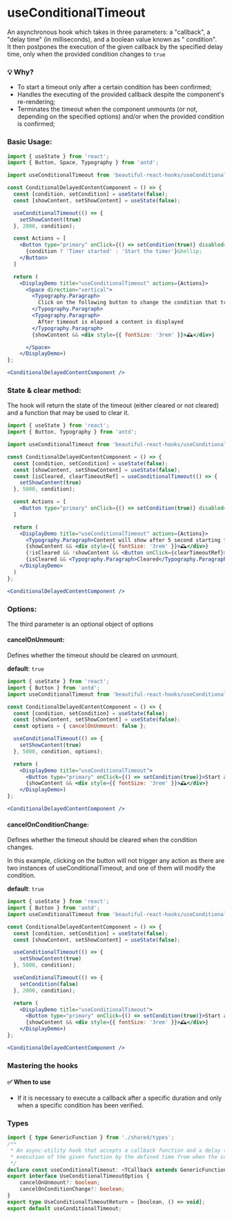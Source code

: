 # useConditionalTimeout

An asynchronous hook which takes in three parameters: a "callback", a "delay time" (in milliseconds), and a boolean value known as "
condition".\
It then postpones the execution of the given callback by the specified delay time, only when the provided condition changes to `true`

### 💡 Why?

- To start a timeout only after a certain condition has been confirmed;
- Handles the executing of the provided callback despite the component's re-rendering;
- Terminates the timeout when the component unmounts (or not, depending on the specified options) and/or when the provided condition is
  confirmed;

### Basic Usage:

```jsx harmony
import { useState } from 'react';
import { Button, Space, Typography } from 'antd';

import useConditionalTimeout from 'beautiful-react-hooks/useConditionalTimeout';

const ConditionalDelayedContentComponent = () => {
  const [condition, setCondition] = useState(false);
  const [showContent, setShowContent] = useState(false);

  useConditionalTimeout(() => {
    setShowContent(true)
  }, 2000, condition);

  const Actions = [
    <Button type="primary" onClick={() => setCondition(true)} disabled={condition} loading={condition && !showContent}>
      {condition ? 'Timer started' : 'Start the timer'}&hellip;
    </Button>
  ]

  return (
    <DisplayDemo title="useConditionalTimeout" actions={Actions}>
      <Space direction="vertical">
        <Typography.Paragraph>
          Click on the following button to change the condition that triggers the 2 seconds timeout to true
        </Typography.Paragraph>
        <Typography.Paragraph>
          After timeout is elapsed a content is displayed
        </Typography.Paragraph>
        {showContent && <div style={{ fontSize: '3rem' }}>🕰</div>}

      </Space>
    </DisplayDemo>)
};

<ConditionalDelayedContentComponent />
```

### State & clear method:

The hook will return the state of the timeout (either cleared or not cleared) and a function that may be used to clear it.

```jsx harmony
import { useState } from 'react';
import { Button, Typography } from 'antd';

import useConditionalTimeout from 'beautiful-react-hooks/useConditionalTimeout';

const ConditionalDelayedContentComponent = () => {
  const [condition, setCondition] = useState(false);
  const [showContent, setShowContent] = useState(false);
  const [isCleared, clearTimeoutRef] = useConditionalTimeout(() => {
    setShowContent(true)
  }, 5000, condition);

  const Actions = [
    <Button type="primary" onClick={() => setCondition(true)} disabled={condition}>Start a 5 seconds timeout</Button>
  ]

  return (
    <DisplayDemo title="useConditionalTimeout" actions={Actions}>
      <Typography.Paragraph>Content will show after 5 second starting from the following button click</Typography.Paragraph>
      {showContent && <div style={{ fontSize: '3rem' }}>🕰</div>}
      {!isCleared && !showContent && <Button onClick={clearTimeoutRef}>Cancel timeout</Button>}
      {isCleared && <Typography.Paragraph>Cleared</Typography.Paragraph>}
    </DisplayDemo>
  )
};

<ConditionalDelayedContentComponent />
```

### Options:

The third parameter is an optional object of options

#### cancelOnUnmount:

Defines whether the timeout should be cleared on unmount.

**default**: `true`

```jsx harmony
import { useState } from 'react';
import { Button } from 'antd';
import useConditionalTimeout from 'beautiful-react-hooks/useConditionalTimeout';

const ConditionalDelayedContentComponent = () => {
  const [condition, setCondition] = useState(false);
  const [showContent, setShowContent] = useState(false);
  const options = { cancelOnUnmount: false };

  useConditionalTimeout(() => {
    setShowContent(true)
  }, 5000, condition, options);

  return (
    <DisplayDemo title="useConditionalTimeout">
      <Button type="primary" onClick={() => setCondition(true)}>Start a 5 seconds timeout</Button>
      {showContent && <div style={{ fontSize: '3rem' }}>🕰</div>}
    </DisplayDemo>)
};

<ConditionalDelayedContentComponent />
```

#### cancelOnConditionChange:

Defines whether the timeout should be cleared when the condition changes.

In this example, clicking on the button will not trigger any action as there are two instances of useConditionalTimeout, and one of them
will modify the condition.

**default**: `true`

```jsx harmony
import { useState } from 'react';
import { Button } from 'antd';
import useConditionalTimeout from 'beautiful-react-hooks/useConditionalTimeout';

const ConditionalDelayedContentComponent = () => {
  const [condition, setCondition] = useState(false);
  const [showContent, setShowContent] = useState(false);

  useConditionalTimeout(() => {
    setShowContent(true)
  }, 5000, condition);

  useConditionalTimeout(() => {
    setCondition(false)
  }, 2000, condition);

  return (
    <DisplayDemo title="useConditionalTimeout">
      <Button type="primary" onClick={() => setCondition(true)}>Start a 5 seconds timeout</Button>
      {showContent && <div style={{ fontSize: '3rem' }}>🕰</div>}
    </DisplayDemo>)
};

<ConditionalDelayedContentComponent />
```

### Mastering the hooks

#### ✅ When to use

- If it is necessary to execute a callback after a specific duration and only when a specific condition has been verified.

<!-- Types -->
### Types
    
```typescript static
import { type GenericFunction } from './shared/types';
/**
 * An async-utility hook that accepts a callback function and a delay time (in milliseconds), then delays the
 * execution of the given function by the defined time from when the condition verifies.
 */
declare const useConditionalTimeout: <TCallback extends GenericFunction>(fn: TCallback, milliseconds: number, condition: boolean, options?: UseConditionalTimeoutOptios) => UseConditionalTimeoutReturn;
export interface UseConditionalTimeoutOptios {
    cancelOnUnmount?: boolean;
    cancelOnConditionChange?: boolean;
}
export type UseConditionalTimeoutReturn = [boolean, () => void];
export default useConditionalTimeout;

```
<!-- Types:end -->